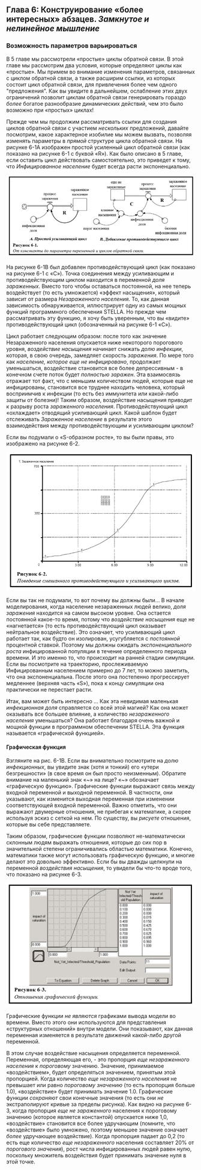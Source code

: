 ## Глава 6: Конструирование «более интересных» абзацев. *Замкнутое и нелинейное мышление*

### Возможность параметров варьироваться

В 5 главе мы рассмотрели «простые» циклы обратной связи. В этой главе мы рассмотрим два условия, которые определяют циклы как «простые». Мы примем во внимание изменения параметров, связанных с циклом обратной связи, а также расширим ссылки, из которых состоит цикл обратной связи, для привлечения более чем одного "предложения". Как вы увидите в дальнейшем, ослабление этих двух ограничений позволит циклам обратной связи генерировать гораздо *более* богатое разнообразие динамических действий, чем это было возможно при «простых» циклах!

Прежде чем мы продолжим рассматривать ссылки для создания циклов обратной связи с участием *нескольких* предложений, давайте посмотрим, какое характерное изобилие мы можем вызвать, позволяя изменять параметры в *прямой* структуре цикла обратной связи. На рисунке 6-1А изображен простой усиленный цикл обратной связи (как показано на рисунке 6-1 с буквой «R»). Как было описано в 5 главе, если оставить цикл действовать самостоятельно, это приведет к тому, что *Инфицированное население* будет всегда расти экспоненциально.

![Рисунок 6.1](figure06-01.png)

На рисунке 6-1B был добавлен противодействующий цикл (как показано на рисунке 6-1 с «C»). Точка соединения между усиливающим и противодействующим циклом находится в переменной *доля зараженных*. Вместо того чтобы оставаться постоянной, на нее теперь воздействует (то есть умножается) «эффект насыщения», который зависит от размера *Незараженного населения*. То, как данная зависимость обнаруживается, иллюстрирует одну из самых мощных функций программного обеспечения STELLA. Но прежде чем рассматривать эту функцию, я хочу быть уверенным, что вы «видите» противодействующий цикл (обозначенный на рисунке 6-1 «C»).

Цикл работает следующим образом: после того как значение Незараженного населения опускается ниже некоторого порогового уровня, *воздействие насыщения* начинает снижать *долю инфекции*, которая, в свою очередь, замедляет скорость *заражения*. По мере того как *население, которое еще не инфицировано*, продолжает уменьшаться, воздействие становится все более депрессивным - в конечном счете поток будет *полностью заражен*. Эта взаимосвязь отражает тот факт, что с меньшим количеством людей, которые еще не инфицированы, становится все труднее находить человека, который восприимчив к инфекции (то есть без иммунитета или какой-либо защиты от болезни)! Таким образом, воздействие насыщения приводит к разрыву роста *зараженного населения*. Противодействующий цикл «охлаждает» отводящий усиливающий цикл. Какой шаблон будет отслеживать *Зараженное население* в результате этого взаимодействия между противодействующим и усиливающим циклом? 

Если вы подумали о «S-образном росте», то вы были правы, это изображено на рисунке 6-2.

![Рисунок 6.2](figure06-02.png)

Если вы так не подумали, то вот почему вы должны были... В начале моделирования, когда население незараженных людей велико, *доля заражения* находится на самом высоком уровне. Она остается постоянной какое-то время, потому что *воздействие насыщения* еще не «нагнетается» (то есть противодействующий цикл оказывает нейтральное воздействие). Это означает, что усиливающий цикл работает так, как будто он изолирован, усугубляется с *постоянной* процентной ставкой. Поэтому мы должны ожидать *экспоненциального роста* инфицированной популяции в течение определенного периода времени. И это именно то, что происходит на ранней стадии симуляции. Если вы посмотрите на траекторию, прослеживаемую Инфицированным населением примерно до 7 лет, то можно заметить, что она экспоненциальна. После этого она постепенно прогрессирует медленнее (верхняя часть «S»), пока к концу симуляции она практически не перестает расти.

Итак, вам может быть интересно ... Как эта невидимая маленькая *инфекционная доля* справляется со всей этой магией? Как она может оказывать все большее влияние, а количество *незараженного населения* уменьшаться? Она работает благодаря очень важной и мощной функции в программном обеспечении STELLA. Эта функция называется «графической функцией».

#### Графическая функция

Взгляните на рис. 6-1B. Если вы внимательно посмотрите на *долю инфекционных*, вы увидите знак (хотя и тонкий) его «утери безгрешности» (в свое время он был просто неизменным). Обратите внимание на маленький знак «~» на лице? «~» обозначает «графическую функцию». Графические функции выражают связь между входной переменной и выходной переменной. В частности, они указывают, как изменится выходная переменная при изменении соответствующей входной переменной. Важно отметить, что они выражают двумерные отношения, не прибегая к математике, а скорее используя эскиз с сеткой на нем. По существу, вы *рисуете* отношения, которые вы себе представляете.

Таким образом, графические функции позволяют не-математически склонным людям выражать отношения, которые до сих пор в значительной степени ограничивались областью математики. Конечно, математики также могут использовать графическую функцию, и многие делают это довольно эффективно. Если бы вы дважды щелкнули на переменной *воздействия насыщения*, то увидели бы что-то вроде того, что показано на рисунке 6-3.

![Рисунок 6.3](figure06-03.png)

Графические функции *не являются* графиками вывода модели во времени. Вместо этого они используются для представления «структурных отношений» внутри модели. Они показывают, как данная переменная изменяется в результате движений какой-либо другой переменной.

В этом случае воздействие насыщения определяется переменной. Переменная, определяющая его, - это пропорция *еще незараженного населения* к *пороговому* значению. Значение, принимаемое «воздействием», будет определяться значением, принятым этой пропорцией. Когда количество *еще незараженного населения* не превышает или равно *пороговому значению* (то есть пропорция больше 1.0), «воздействие» будет принимать значение 1.0. Графические функции *сохраняют* свои конечные значения (то есть они *не* экстраполируют кривые за пределы рисунка). Как видно на рисунке 6-3, когда пропорция *еще не зараженного* населения к пороговому значению (которое является константой) опускается ниже 1,0, «воздействие» становится все более удручающим (помните, что «воздействие» было умножено, поэтому меньшее значение означает *более* удручающее воздействие). Когда пропорция падает до 0,2 (то есть еще количество *еще незараженного* населения составляет 20% от *порогового значения*), рост числа инфицированных людей равен нулю, поскольку множитель воздействия будет принимать значение нуля в этой точке.

